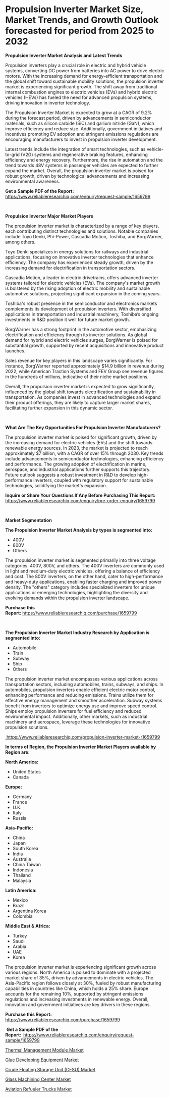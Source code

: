 <p><h1>Propulsion Inverter Market Size, Market Trends, and Growth Outlook forecasted for period from 2025 to 2032</h1></p><p><strong>Propulsion Inverter Market Analysis and Latest Trends</strong></p>
<p><p>Propulsion inverters play a crucial role in electric and hybrid vehicle systems, converting DC power from batteries into AC power to drive electric motors. With the increasing demand for energy-efficient transportation and the global shift toward sustainable mobility solutions, the propulsion inverter market is experiencing significant growth. The shift away from traditional internal combustion engines to electric vehicles (EVs) and hybrid electric vehicles (HEVs) has fueled the need for advanced propulsion systems, driving innovation in inverter technology. </p><p>The Propulsion Inverter Market is expected to grow at a CAGR of 9.2% during the forecast period, driven by advancements in semiconductor materials, such as silicon carbide (SiC) and gallium nitride (GaN), which improve efficiency and reduce size. Additionally, government initiatives and incentives promoting EV adoption and stringent emissions regulations are encouraging manufacturers to invest in propulsion inverter development. </p><p>Latest trends include the integration of smart technologies, such as vehicle-to-grid (V2G) systems and regenerative braking features, enhancing efficiency and energy recovery. Furthermore, the rise in automation and the trend towards 48V systems in passenger vehicles are expected to further expand the market. Overall, the propulsion inverter market is poised for robust growth, driven by technological advancements and increasing environmental awareness.</p></p>
<p><strong>Get a Sample PDF of the Report:&nbsp;</strong> <a href="https://www.reliableresearchiq.com/enquiry/request-sample/1659799?utm_campaign=2333&utm_medium=2&utm_source=Github&utm_content=ia&utm_term=30032025&utm_id=propulsion-inverter">https://www.reliableresearchiq.com/enquiry/request-sample/1659799</a></p>
<p>&nbsp;</p>
<p><strong>Propulsion Inverter Major Market Players</strong></p>
<p><p>The propulsion inverter market is characterized by a range of key players, each contributing distinct technologies and solutions. Notable companies include Toyo Denki, Phi-Power, Cascadia Motion, Toshiba, and BorgWarner, among others.</p><p>Toyo Denki specializes in energy solutions for railways and industrial applications, focusing on innovative inverter technologies that enhance efficiency. The company has experienced steady growth, driven by the increasing demand for electrification in transportation sectors.</p><p>Cascadia Motion, a leader in electric drivetrains, offers advanced inverter systems tailored for electric vehicles (EVs). The company's market growth is bolstered by the rising adoption of electric mobility and sustainable automotive solutions, projecting significant expansion in the coming years.</p><p>Toshiba's robust presence in the semiconductor and electronics markets complements its development of propulsion inverters. With diversified applications in transportation and industrial machinery, Toshiba’s ongoing investments in R&D position it well for future market growth.</p><p>BorgWarner has a strong footprint in the automotive sector, emphasizing electrification and efficiency through its inverter solutions. As global demand for hybrid and electric vehicles surges, BorgWarner is poised for substantial growth, supported by recent acquisitions and innovative product launches.</p><p>Sales revenue for key players in this landscape varies significantly. For instance, BorgWarner reported approximately $14.9 billion in revenue during 2022, while American Traction Systems and FEV Group see revenue figures in the hundreds of millions, indicative of their niche market positions.</p><p>Overall, the propulsion inverter market is expected to grow significantly, influenced by the global shift towards electrification and sustainability in transportation. As companies invest in advanced technologies and expand their product offerings, they are likely to capture larger market shares, facilitating further expansion in this dynamic sector.</p></p>
<p>&nbsp;</p>
<p><strong>What Are The Key Opportunities For Propulsion Inverter Manufacturers?</strong></p>
<p><p>The propulsion inverter market is poised for significant growth, driven by the increasing demand for electric vehicles (EVs) and the shift towards renewable energy sources. In 2023, the market is projected to reach approximately $7 billion, with a CAGR of over 15% through 2030. Key trends include advancements in semiconductor technologies, enhancing efficiency and performance. The growing adoption of electrification in marine, aerospace, and industrial applications further supports this trajectory. Future outlook suggests a robust investment in R&D to develop high-performance inverters, coupled with regulatory support for sustainable technologies, solidifying the market's expansion.</p></p>
<p><strong>Inquire or Share Your Questions If Any Before Purchasing This Report:</strong> <a href="https://www.reliableresearchiq.com/enquiry/pre-order-enquiry/1659799?utm_campaign=2333&utm_medium=2&utm_source=Github&utm_content=ia&utm_term=30032025&utm_id=propulsion-inverter">https://www.reliableresearchiq.com/enquiry/pre-order-enquiry/1659799</a></p>
<p>&nbsp;</p>
<p><strong>Market Segmentation</strong></p>
<p><strong>The Propulsion Inverter Market Analysis by types is segmented into:</strong></p>
<p><ul><li>400V</li><li>800V</li><li>Others</li></ul></p>
<p><p>The propulsion inverter market is segmented primarily into three voltage categories: 400V, 800V, and others. The 400V inverters are commonly used in light and medium-duty electric vehicles, offering a balance of efficiency and cost. The 800V inverters, on the other hand, cater to high-performance and heavy-duty applications, enabling faster charging and improved power density. The "others" category includes specialized inverters for unique applications or emerging technologies, highlighting the diversity and evolving demands within the propulsion inverter landscape.</p></p>
<p><strong>Purchase this Report:&nbsp;</strong><a href="https://www.reliableresearchiq.com/purchase/1659799?utm_campaign=2333&utm_medium=2&utm_source=Github&utm_content=ia&utm_term=30032025&utm_id=propulsion-inverter">https://www.reliableresearchiq.com/purchase/1659799</a></p>
<p>&nbsp;</p>
<p><strong>The Propulsion Inverter Market Industry Research by Application is segmented into:</strong></p>
<p><ul><li>Automobile</li><li>Train</li><li>Subway</li><li>Ship</li><li>Others</li></ul></p>
<p><p>The propulsion inverter market encompasses various applications across transportation sectors, including automobiles, trains, subways, and ships. In automobiles, propulsion inverters enable efficient electric motor control, enhancing performance and reducing emissions. Trains utilize them for effective energy management and smoother acceleration. Subway systems benefit from inverters to optimize energy use and improve speed control. Ships employ propulsion inverters for fuel efficiency and reduced environmental impact. Additionally, other markets, such as industrial machinery and aerospace, leverage these technologies for innovative propulsion solutions.</p></p>
<p><a href="https://www.reliableresearchiq.com/propulsion-inverter-market-r1659799?utm_campaign=2333&utm_medium=2&utm_source=Github&utm_content=ia&utm_term=30032025&utm_id=propulsion-inverter">&nbsp;https://www.reliableresearchiq.com/propulsion-inverter-market-r1659799</a></p>
<p><strong>In terms of Region, the Propulsion Inverter Market Players available by Region are:</strong></p>
<p>
    <p> <strong> North America: </strong>
        <ul>
            <li>United States</li>
            <li>Canada</li>
        </ul>
        </p> 
    <p> <strong> Europe: </strong>
        <ul>
            <li>Germany</li>
            <li>France</li>
            <li>U.K.</li>
            <li>Italy</li>
            <li>Russia</li>
        </ul>
        </p> 
    <p> <strong> Asia-Pacific: </strong>
        <ul>
            <li>China</li>
            <li>Japan</li>
            <li>South Korea</li>
            <li>India</li>
            <li>Australia</li>
            <li>China Taiwan</li>
            <li>Indonesia</li>
            <li>Thailand</li>
            <li>Malaysia</li>
        </ul>
        </p> 
    <p> <strong> Latin America: </strong>
        <ul>
            <li>Mexico</li>
            <li>Brazil</li>
            <li>Argentina Korea</li>
            <li>Colombia</li>
        </ul>
        </p> 
    <p> <strong> Middle East & Africa: </strong>
        <ul>
            <li>Turkey</li>
            <li>Saudi</li>
            <li>Arabia</li>
            <li>UAE</li>
            <li>Korea</li>
        </ul>
    </p>
    </p>
<p><p>The propulsion inverter market is experiencing significant growth across various regions. North America is poised to dominate with a projected market share of 35%, driven by advancements in electric vehicles. The Asia-Pacific region follows closely at 30%, fueled by robust manufacturing capabilities in countries like China, which holds a 25% share. Europe accounts for the remaining 10%, supported by stringent emissions regulations and increasing investments in renewable energy. Overall, innovation and government initiatives are key drivers in these regions.</p></p>
<p><strong>Purchase this Report: </strong><a href="https://www.reliableresearchiq.com/purchase/1659799?utm_campaign=2333&utm_medium=2&utm_source=Github&utm_content=ia&utm_term=30032025&utm_id=propulsion-inverter">https://www.reliableresearchiq.com/purchase/1659799</a></p>
<p>&nbsp;<strong>Get a Sample PDF of the Report:&nbsp;&nbsp;</strong><a href="https://www.reliableresearchiq.com/enquiry/request-sample/1659799?utm_campaign=2333&utm_medium=2&utm_source=Github&utm_content=ia&utm_term=30032025&utm_id=propulsion-inverter">https://www.reliableresearchiq.com/enquiry/request-sample/1659799</a></p>
<p><strong></strong></p>
<p><p><a href="https://github.com/agemakisel4b/Market-Research-Report-List-1/blob/main/thermal-management-module-market.md?utm_campaign=2333&utm_medium=2&utm_source=Github&utm_content=ia&utm_term=30032025&utm_id=propulsion-inverter">Thermal Management Module Market</a></p><p><a href="https://www.linkedin.com/pulse/glue-developing-equipment-market-transformation-gapmc?utm_campaign=2333&utm_medium=2&utm_source=Github&utm_content=ia&utm_term=30032025&utm_id=propulsion-inverter">Glue Developing Equipment Market</a></p><p><a href="https://www.linkedin.com/pulse/crude-floating-storage-unit-cfsu-industry-projections-rfllc?utm_campaign=2333&utm_medium=2&utm_source=Github&utm_content=ia&utm_term=30032025&utm_id=propulsion-inverter">Crude Floating Storage Unit (CFSU) Market</a></p><p><a href="https://www.linkedin.com/pulse/comprehensive-report-glass-machining-center-market-size-uvbfc?utm_campaign=2333&utm_medium=2&utm_source=Github&utm_content=ia&utm_term=30032025&utm_id=propulsion-inverter">Glass Machining Center Market</a></p><p><a href="https://github.com/grimssummouc/Market-Research-Report-List-1/blob/main/aviation-refueler-trucks-market.md?utm_campaign=2333&utm_medium=2&utm_source=Github&utm_content=ia&utm_term=30032025&utm_id=propulsion-inverter">Aviation Refueler Trucks Market</a></p></p>